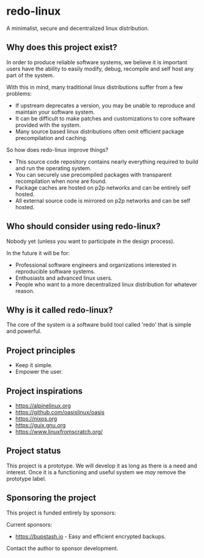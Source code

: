 # redo-linux

A minimalist, secure and decentralized linux distribution.

## Why does this project exist?

In order to produce reliable software systems, we believe it is important users
have the ability to easily modify, debug, recompile and self host any part of the system.

With this in mind, many traditional linux distributions suffer from a few problems:

- If upstream deprecates a version, you may be unable to reproduce and maintain your software system.
- It can be difficult to make patches and customizations to core software provided with the system.
- Many source based linux distributions often omit efficient package precompilation and caching.

So how does redo-linux improve things?

- This source code repository contains nearly everything required to build and run the operating system.
- You can securely use precompiled packages with transparent recompilation when none are found.
- Package caches are hosted on p2p networks and can be entirely self hosted.
- All external source code is mirrored on p2p networks and can be self hosted.

## Who should consider using redo-linux?

Nobody yet (unless you want to participate in the design process).

In the future it will be for:

- Professional software engineers and organizations interested in reproducible software systems.
- Enthusiasts and advanced linux users.
- People who want to a more decentralized linux distribution for whatever reason.

## Why is it called redo-linux?

The core of the system is a software build tool called 'redo' that is simple and powerful.

## Project principles

- Keep it simple.
- Empower the user.

## Project inspirations

- https://alpinelinux.org
- https://github.com/oasislinux/oasis
- https://nixos.org
- https://guix.gnu.org
- https://www.linuxfromscratch.org/

## Project status

This project is a prototype. We will develop it as long as there is a need
and interest. Once it is a functioning and useful system we *may* remove the prototype label.

## Sponsoring the project

This project is funded entirely by sponsors:

Current sponsors:

- https://bupstash.io - Easy and efficient encrypted backups.

Contact the author to sponsor development.